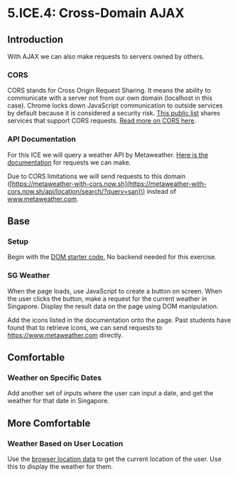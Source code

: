 # 5.ICE.4: Cross-Domain AJAX

## Introduction

With AJAX we can also make requests to servers owned by others.

### CORS

CORS stands for Cross Origin Request Sharing. It means the ability to communicate with a server not from our own domain \(localhost in this case\). Chrome locks down JavaScript communication to outside services by default because it is considered a security risk. [This public list](https://github.com/public-api-lists/public-api-lists) shares services that support CORS requests. [Read more on CORS here](https://developer.mozilla.org/en-US/docs/Web/HTTP/CORS#see_also).

### API Documentation

For this ICE we will query a weather API by Metaweather. [Here is the documentation](https://www.metaweather.com/api/) for requests we can make.

Due to CORS limitations we will send requests to this domain \([https://metaweather-with-cors.now.sh](https://metaweather-with-cors.now.sh/api/location/search/?query=san)\) instead of www.metaweather.com. 

## Base

### Setup

Begin with the [DOM starter code.](https://github.com/rocketacademy/basics-next-steps-dom) No backend needed for this exercise.

### SG Weather

When the page loads, use JavaScript to create a button on screen. When the user clicks the button, make a request for the current weather in Singapore. Display the result data on the page using DOM manipulation.

Add the icons listed in the documentation onto the page. Past students have found that to retrieve icons, we can send requests to https://www.metaweather.com directly.

## Comfortable

### Weather on Specific Dates

Add another set of inputs where the user can input a date, and get the weather for that date in Singapore.

## More Comfortable

### Weather Based on User Location

Use the [browser location data](https://developer.mozilla.org/en-US/docs/Web/API/Geolocation_API) to get the current location of the user. Use this to display the weather for them.

